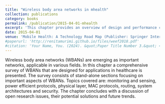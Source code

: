 ```yaml
---
title: "Wireless body area networks in mhealth"
collection: publications
category: books
permalink: /publication/2015-04-01-mhealth
excerpt: 'This chapter provides an overview of design and performance challenges in the use of wireless body area networks for healthcare.'
date: 2015-04-01
venue: 'Mobile Health: A Technology Road Map (Publisher: Springer International Publishing)'
#paperurl: 'http://renitamurimi.github.io/files/weef2018.pdf'
#citation: 'Your Name, You. (2024). &quot;Paper Title Number 3.&quot; <i>GitHub Journal of Bugs</i>. 1(3).'
---
```


Wireless body area networks (WBANs) are emerging as important networks, applicable in various fields. In this chapter a comprehensive survey of WBANs that are designed for applications in healthcare is presented. The survey consists of stand-alone sections focusing on important aspects of WBANs. Topics covered are: monitoring and sensing, power efficient protocols, physical layer, MAC protocols, routing, system architectures and security. The chapter concludes with a discussion of open research issues, their potential solutions and future trends.
